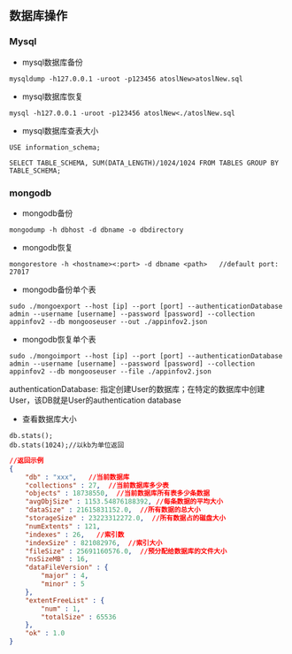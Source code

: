 ## 数据库操作

### Mysql

- mysql数据库备份

```shell
mysqldump -h127.0.0.1 -uroot -p123456 atoslNew>atoslNew.sql
```

- mysql数据库恢复

```shell
mysql -h127.0.0.1 -uroot -p123456 atoslNew<./atoslNew.sql
```

- mysql数据库查表大小

```shell
USE information_schema;

SELECT TABLE_SCHEMA, SUM(DATA_LENGTH)/1024/1024 FROM TABLES GROUP BY TABLE_SCHEMA;
```

### mongodb

- mongodb备份

```shell
mongodump -h dbhost -d dbname -o dbdirectory
```

- mongodb恢复

```shell
mongorestore -h <hostname><:port> -d dbname <path>   //default port: 27017
```

- mongodb备份单个表

```shell
sudo ./mongoexport --host [ip] --port [port] --authenticationDatabase admin --username [username] --password [password] --collection appinfov2 --db mongooseuser --out ./appinfov2.json
```

- mongodb恢复单个表

```shell
sudo ./mongoimport --host [ip] --port [port] --authenticationDatabase admin --username [username] --password [password] --collection appinfov2 --db mongooseuser --file ./appinfov2.json
```

authenticationDatabase: 指定创建User的数据库；在特定的数据库中创建User，该DB就是User的authentication database

- 查看数据库大小

```shell
db.stats();
db.stats(1024);//以kb为单位返回
```

```json
//返回示例
{
    "db" : "xxx",   //当前数据库
    "collections" : 27,  //当前数据库多少表 
    "objects" : 18738550,  //当前数据库所有表多少条数据
    "avgObjSize" : 1153.54876188392, //每条数据的平均大小
    "dataSize" : 21615831152.0,  //所有数据的总大小
    "storageSize" : 23223312272.0,  //所有数据占的磁盘大小 
    "numExtents" : 121,
    "indexes" : 26,   //索引数 
    "indexSize" : 821082976,  //索引大小 
    "fileSize" : 25691160576.0,  //预分配给数据库的文件大小
    "nsSizeMB" : 16,
    "dataFileVersion" : {
        "major" : 4,
        "minor" : 5
    },
    "extentFreeList" : {
        "num" : 1,
        "totalSize" : 65536
    },
    "ok" : 1.0
}
```
